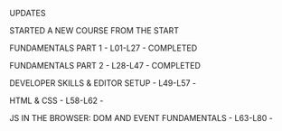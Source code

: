 UPDATES

STARTED A NEW COURSE FROM THE START

FUNDAMENTALS PART 1 - L01-L27 - COMPLETED

FUNDAMENTALS PART 2 - L28-L47 - COMPLETED

DEVELOPER SKILLS & EDITOR SETUP - L49-L57 - 

HTML & CSS - L58-L62 - 

JS IN THE BROWSER: DOM AND EVENT FUNDAMENTALS - L63-L80 - 
